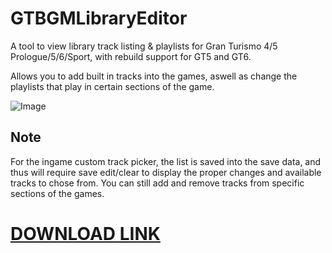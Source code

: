 # GTBGMLibraryEditor
A tool to view library track listing &amp; playlists for Gran Turismo 4/5 Prologue/5/6/Sport, with rebuild support for GT5 and GT6.

Allows you to add built in tracks into the games, aswell as change the playlists that play in certain sections of the game.

![Image](https://cdn.discordapp.com/attachments/615245340773187602/763967444741783562/unknown.png)
## Note
For the ingame custom track picker, the list is saved into the save data, and thus will require save edit/clear to display the proper changes and available tracks to chose from.
You can still add and remove tracks from specific sections of the games.

# [DOWNLOAD LINK](https://github.com/Nenkai/GTBGMLibraryEditor/releases)
